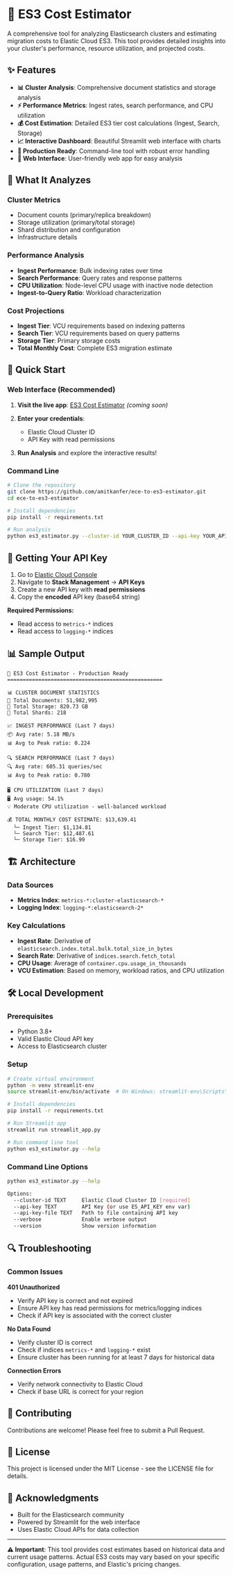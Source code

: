 # 🚀 ES3 Cost Estimator

A comprehensive tool for analyzing Elasticsearch clusters and estimating migration costs to Elastic Cloud ES3. This tool provides detailed insights into your cluster's performance, resource utilization, and projected costs.

## ✨ Features

- **📊 Cluster Analysis**: Comprehensive document statistics and storage analysis
- **⚡ Performance Metrics**: Ingest rates, search performance, and CPU utilization
- **💰 Cost Estimation**: Detailed ES3 tier cost calculations (Ingest, Search, Storage)
- **📈 Interactive Dashboard**: Beautiful Streamlit web interface with charts
- **🔧 Production Ready**: Command-line tool with robust error handling
- **📱 Web Interface**: User-friendly web app for easy analysis

## 🎯 What It Analyzes

### Cluster Metrics
- Document counts (primary/replica breakdown)
- Storage utilization (primary/total storage)
- Shard distribution and configuration
- Infrastructure details

### Performance Analysis
- **Ingest Performance**: Bulk indexing rates over time
- **Search Performance**: Query rates and response patterns  
- **CPU Utilization**: Node-level CPU usage with inactive node detection
- **Ingest-to-Query Ratio**: Workload characterization

### Cost Projections
- **Ingest Tier**: VCU requirements based on indexing patterns
- **Search Tier**: VCU requirements based on query patterns
- **Storage Tier**: Primary storage costs
- **Total Monthly Cost**: Complete ES3 migration estimate

## 🚀 Quick Start

### Web Interface (Recommended)

1. **Visit the live app**: [ES3 Cost Estimator](https://your-app-url.streamlit.app) *(coming soon)*

2. **Enter your credentials**:
   - Elastic Cloud Cluster ID
   - API Key with read permissions

3. **Run Analysis** and explore the interactive results!

### Command Line

```bash
# Clone the repository
git clone https://github.com/amitkanfer/ece-to-es3-estimator.git
cd ece-to-es3-estimator

# Install dependencies
pip install -r requirements.txt

# Run analysis
python es3_estimator.py --cluster-id YOUR_CLUSTER_ID --api-key YOUR_API_KEY
```

## 🔑 Getting Your API Key

1. Go to [Elastic Cloud Console](https://cloud.elastic.co)
2. Navigate to **Stack Management** → **API Keys**
3. Create a new API key with **read permissions**
4. Copy the **encoded** API key (base64 string)

**Required Permissions:**
- Read access to `metrics-*` indices
- Read access to `logging-*` indices

## 📊 Sample Output

```
🚀 ES3 Cost Estimator - Production Ready
==================================================

📊 CLUSTER DOCUMENT STATISTICS
📄 Total Documents: 51,982,995
💾 Total Storage: 820.73 GB
🔗 Total Shards: 218

📈 INGEST PERFORMANCE (Last 7 days)
📦 Avg rate: 5.18 MB/s
📊 Avg to Peak ratio: 0.224

🔍 SEARCH PERFORMANCE (Last 7 days)  
🔍 Avg rate: 605.31 queries/sec
📊 Avg to Peak ratio: 0.780

🖥️ CPU UTILIZATION (Last 7 days)
🖥️ Avg usage: 54.1%
💡 Moderate CPU utilization - well-balanced workload

💰 TOTAL MONTHLY COST ESTIMATE: $13,639.41
  └─ Ingest Tier: $1,134.81
  └─ Search Tier: $12,487.61  
  └─ Storage Tier: $16.99
```

## 🏗️ Architecture

### Data Sources
- **Metrics Index**: `metrics-*:cluster-elasticsearch-*`
- **Logging Index**: `logging-*:elasticsearch-2*`

### Key Calculations
- **Ingest Rate**: Derivative of `elasticsearch.index.total.bulk.total_size_in_bytes`
- **Search Rate**: Derivative of `indices.search.fetch_total`
- **CPU Usage**: Average of `container.cpu.usage_in_thousands`
- **VCU Estimation**: Based on memory, workload ratios, and CPU utilization

## 🛠️ Local Development

### Prerequisites
- Python 3.8+
- Valid Elastic Cloud API key
- Access to Elasticsearch cluster

### Setup
```bash
# Create virtual environment
python -m venv streamlit-env
source streamlit-env/bin/activate  # On Windows: streamlit-env\Scripts\activate

# Install dependencies
pip install -r requirements.txt

# Run Streamlit app
streamlit run streamlit_app.py

# Run command line tool
python es3_estimator.py --help
```

### Command Line Options
```bash
python es3_estimator.py --help

Options:
  --cluster-id TEXT     Elastic Cloud Cluster ID [required]
  --api-key TEXT        API Key (or use ES_API_KEY env var)
  --api-key-file TEXT   Path to file containing API key
  --verbose             Enable verbose output
  --version             Show version information
```

## 🔍 Troubleshooting

### Common Issues

**401 Unauthorized**
- Verify API key is correct and not expired
- Ensure API key has read permissions for metrics/logging indices
- Check if API key is associated with the correct cluster

**No Data Found**
- Verify cluster ID is correct
- Check if indices `metrics-*` and `logging-*` exist
- Ensure cluster has been running for at least 7 days for historical data

**Connection Errors**
- Verify network connectivity to Elastic Cloud
- Check if base URL is correct for your region

## 🤝 Contributing

Contributions are welcome! Please feel free to submit a Pull Request.

## 📄 License

This project is licensed under the MIT License - see the LICENSE file for details.

## 🙏 Acknowledgments

- Built for the Elasticsearch community
- Powered by Streamlit for the web interface
- Uses Elastic Cloud APIs for data collection

---

**⚠️ Important**: This tool provides cost estimates based on historical data and current usage patterns. Actual ES3 costs may vary based on your specific configuration, usage patterns, and Elastic's pricing changes.

